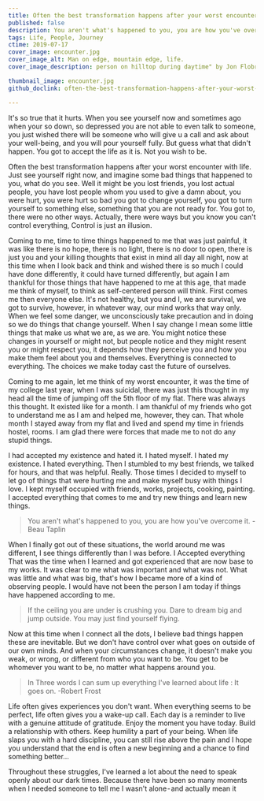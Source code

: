```yaml
---
title: Often the best transformation happens after your worst encounter with life.
published: false
description: You aren't what's happened to you, you are how you've overcome it.
tags: Life, People, Journey 
ctime: 2019-07-17
cover_image: encounter.jpg
cover_image_alt: Man on edge, mountain edge, life.
cover_image_description: person on hilltop during daytime" by Jon Flobrant on Unsplash

thumbnail_image: encounter.jpg
github_doclink: often-the-best-transformation-happens-after-your-worst-encounter-with-life.md

---
```


It's so true that it hurts. When you see yourself now and sometimes ago when your so down, so depressed you are not able to even talk to someone, you just wished there will be someone who will give u a call and ask about your well-being, and you will pour yourself fully. But guess what that didn't happen. You got to accept the life as it is. Not you wish to be.

Often the best transformation happens after your worst encounter with life. Just see yourself right now, and imagine some bad things that happened to you, what do you see. Well it might be you lost friends, you lost actual people, you have lost people whom you used to give a damn about, you were hurt, you were hurt so bad you got to change yourself, you got to turn yourself to something else, something that you are not ready for. You got to, there were no other ways. Actually, there were ways but you know you can't control everything, Control is just an illusion. 

Coming to me, time to time things happened to me that was just painful, it was like there is no hope, there is no light, there is no door to open, there is just you and your killing thoughts that exist in mind all day all night, now at this time when I look back and think and wished there is so much I could have done differently, it could have turned differently, but again I am thankful for those things that have happened to me at this age, that made me think of myself, to think as self-centered person will think. First comes me then everyone else. It's not healthy, but you and I, we are survival, we got to survive, however, in whatever way, our mind works that way only. When we feel some danger, we unconsciously take precaution and in doing so we do things that change yourself. When I say change I mean some little things that make us what we are, as we are. You might notice these changes in yourself or might not, but people notice and they might resent you or might respect you, it depends how they perceive you and how you make them feel about you and themselves. Everything is connected to everything. The choices we make today cast the future of ourselves.

Coming to me again, let me think of my worst encounter, it was the time of my college last year, when I was suicidal, there was just this thought in my head all the time of jumping off the 5th floor of my flat. There was always this thought. It existed like for a month. I am thankful of my friends who got to understand me as I am and helped me, however, they can. That whole month I stayed away from my flat and lived and spend my time in friends hostel, rooms. I am glad there were forces that made me to not do any stupid things.

I had accepted my existence and hated it. I hated myself. I hated my existence. I hated everything. Then I stumbled to my best friends, we talked for hours, and that was helpful. Really. Those times I decided to myself to let go of things that were hurting me and make myself busy with things I love. I kept myself occupied with friends, works, projects, cooking, painting. I accepted everything that comes to me and try new things and learn new things.

>You aren't what's happened to you, you are how you've overcome it.
-Beau Taplin

When I finally got out of these situations, the world around me was different, I see things differently than I was before. I Accepted everything That was the time when I learned and got experienced that are now base to my works. It was clear to me what was important and what was not. What was little and what was big, that's how I became more of a kind of observing people. I would have not been the person I am today if things have happened according to me.

>If the ceiling you are under is crushing you. Dare to dream big and jump outside. You may just find yourself flying.

Now at this time when I connect all the dots, I believe bad things happen these are inevitable. But we don't have control over what goes on outside of our own minds. And when your circumstances change, it doesn't make you weak, or wrong, or different from who you want to be. You get to be whomever you want to be, no matter what happens around you.
>In Three words I can sum up everything I've learned about life : It goes on.
>-Robert Frost

Life often gives experiences you don't want. When everything seems to be perfect, life often gives you a wake-up call. Each day is a reminder to live with a genuine attitude of gratitude. Enjoy the moment you have today. Build a relationship with others. Keep humility a part of your being. When life slaps you with a hard discipline, you can still rise above the pain and I hope you understand that the end is often a new beginning and a chance to find something better…


Throughout these struggles, I've learned a lot about the need to speak openly about our dark times. Because there have been so many moments when I needed someone to tell me I wasn't alone - and actually mean it